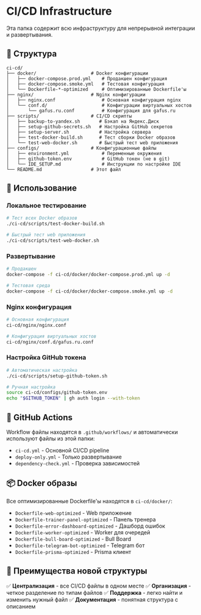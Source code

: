# CI/CD Infrastructure

Эта папка содержит всю инфраструктуру для непрерывной интеграции и развертывания.

## 📁 Структура

```
ci-cd/
├── docker/                    # Docker конфигурации
│   ├── docker-compose.prod.yml    # Продакшен конфигурация
│   ├── docker-compose.smoke.yml   # Тестовая конфигурация
│   └── Dockerfile-*-optimized     # Оптимизированные Dockerfile'ы
├── nginx/                     # Nginx конфигурации
│   ├── nginx.conf                 # Основная конфигурация nginx
│   └── conf.d/                    # Конфигурации виртуальных хостов
│       └── gafus.ru.conf          # Конфигурация для gafus.ru
├── scripts/                   # CI/CD скрипты
│   ├── backup-to-yandex.sh       # Бэкап на Яндекс.Диск
│   ├── setup-github-secrets.sh   # Настройка GitHub секретов
│   ├── setup-server.sh           # Настройка сервера
│   ├── test-docker-build.sh      # Тест сборки Docker образов
│   └── test-web-docker.sh        # Быстрый тест web приложения
├── configs/                   # Конфигурационные файлы
│   ├── environment.yml            # Переменные окружения
│   ├── github-token.env           # GitHub токен (не в git)
│   └── IDE_SETUP.md               # Инструкции по настройке IDE
└── README.md                  # Этот файл
```

## 🚀 Использование

### Локальное тестирование
```bash
# Тест всех Docker образов
./ci-cd/scripts/test-docker-build.sh

# Быстрый тест web приложения
./ci-cd/scripts/test-web-docker.sh
```

### Развертывание
```bash
# Продакшен
docker-compose -f ci-cd/docker/docker-compose.prod.yml up -d

# Тестовая среда
docker-compose -f ci-cd/docker/docker-compose.smoke.yml up -d
```

### Nginx конфигурация
```bash
# Основная конфигурация
ci-cd/nginx/nginx.conf

# Конфигурация виртуальных хостов
ci-cd/nginx/conf.d/gafus.ru.conf
```

### Настройка GitHub токена
```bash
# Автоматическая настройка
./ci-cd/scripts/setup-github-token.sh

# Ручная настройка
source ci-cd/configs/github-token.env
echo "$GITHUB_TOKEN" | gh auth login --with-token
```

## 🔧 GitHub Actions

Workflow файлы находятся в `.github/workflows/` и автоматически используют файлы из этой папки:

- `ci-cd.yml` - Основной CI/CD pipeline
- `deploy-only.yml` - Только развертывание
- `dependency-check.yml` - Проверка зависимостей

## 📦 Docker образы

Все оптимизированные Dockerfile'ы находятся в `ci-cd/docker/`:

- `Dockerfile-web-optimized` - Web приложение
- `Dockerfile-trainer-panel-optimized` - Панель тренера
- `Dockerfile-error-dashboard-optimized` - Дашборд ошибок
- `Dockerfile-worker-optimized` - Worker для очередей
- `Dockerfile-bull-board-optimized` - Bull Board
- `Dockerfile-telegram-bot-optimized` - Telegram бот
- `Dockerfile-prisma-optimized` - Prisma клиент

## 🎯 Преимущества новой структуры

✅ **Централизация** - все CI/CD файлы в одном месте
✅ **Организация** - четкое разделение по типам файлов
✅ **Поддержка** - легко найти и изменить нужный файл
✅ **Документация** - понятная структура с описанием
